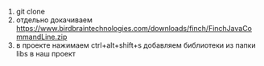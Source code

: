 1) git clone 
2) отдельно докачиваем https://www.birdbraintechnologies.com/downloads/finch/FinchJavaCommandLine.zip
3) в проекте нажимаем ctrl+alt+shift+s  добавляем библиотеки из папки libs в наш проект